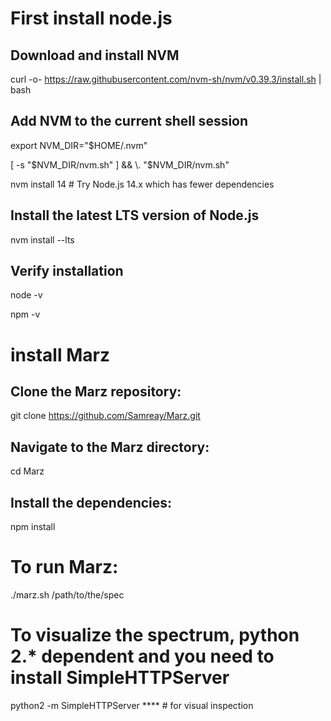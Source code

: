 # First install node.js
## Download and install NVM
curl -o- https://raw.githubusercontent.com/nvm-sh/nvm/v0.39.3/install.sh | bash

## Add NVM to the current shell session
export NVM_DIR="$HOME/.nvm"

[ -s "$NVM_DIR/nvm.sh" ] && \. "$NVM_DIR/nvm.sh"

nvm install 14  # Try Node.js 14.x which has fewer dependencies

## Install the latest LTS version of Node.js
nvm install --lts

## Verify installation
node -v

npm -v


# install Marz
## Clone the Marz repository:
git clone https://github.com/Samreay/Marz.git

## Navigate to the Marz directory:
cd Marz

## Install the dependencies:
npm install


# To run Marz:
./marz.sh /path/to/the/spec


# To visualize the spectrum, python 2.* dependent and you need to install SimpleHTTPServer
python2 -m SimpleHTTPServer **** # for visual inspection
